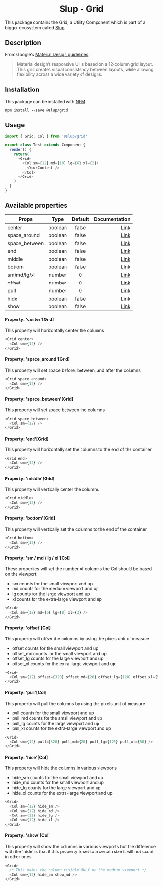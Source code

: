 <demo gif>

<h1 align='center'>Slup - Grid</h1>

This package contains the Grid, a Utility Component which is part of a bigger ecosystem called [Slup](https://github.com/gejsi/material)

## Description
From Google's [Material Design guidelines](https://material.io/guidelines):
<blockquote>
  Material design’s responsive UI is based on a 12-column grid layout. This grid creates visual consistency between layouts, while allowing flexibility across a wide variety of designs.
</blockquote>

## Installation
This package can be installed with [NPM](http://npmjs.com/)
```
npm install --save @slup/grid
```

## Usage
```js
import { Grid, Col } from '@slup/grid'

export class Test extends Component {
  render() {
    return(
      <Grid>
        <Col sm={12} md={10} lg={6} xl={2}>
          <YourContent />
        </Col>
      </Grid>
    )
  }
}
```

## Available properties
| Props          |    Type       |    Default    | Documentation                       |
|-------------   |:-------------:|:-------------:|------:                              |
| center         |  boolean      |  false        | [Link](#property-centergrid)        |
| space_around   |  boolean      |  false        | [Link](#property-space_aroundgrid)  |
| space_between  |  boolean      |  false        | [Link](#property-space_betweengrid) |
| end            |  boolean      |  false        | [Link](#property-endgrid)           |
| middle         |  boolean      |  false        | [Link](#property-middlegrid)        |
| bottom         |  boolean      |  false        | [Link](#property-bottomgrid)        |
| sm/md/lg/xl    |  number       |  0            | [Link](#property-sm--md--lg--xlcol) |
| offset         |  number       |  0            | [Link](#property-offsetcol)         |
| pull           |  number       |  0            | [Link](#property-pullcol)           |
| hide           |  boolean      |  false        | [Link](#property-hidecol)           |
| show           |  boolean      |  false        | [Link](#property-showcol)           |

#### Property: 'center'[Grid]
This property will horizontally center the columns
```js
<Grid center>
  <Col sm={12} />
</Grid>
```

#### Property: 'space_around'[Grid]
This property will set space before, between, and after the columns
```js
<Grid space_around>
  <Col sm={12} />
</Grid>
```

#### Property: 'space_between'[Grid]
This property will set space between the columns
```js
<Grid space_between>
  <Col sm={12} />
</Grid>
```

#### Property: 'end'[Grid]
This property will horizontally set the columns to the end of the container
```js
<Grid end>
  <Col sm={12} />
</Grid>
```

#### Property: 'middle'[Grid]
This property will vertically center the columns
```js
<Grid middle>
  <Col sm={12} />
</Grid>
```

#### Property: 'bottom'[Grid]
This property will vertically set the columns to the end of the container
```js
<Grid bottom>
  <Col sm={12} />
</Grid>
```

#### Property: 'sm / md / lg / xl'[Col]
These properties will set the number of columns the Col should be based on the viewport:
* sm counts for the small viewport and up
* md counts for the medium viewport and up
* lg counts for the large viewport and up
* xl counts for the extra-large viewport and up

```js
<Grid>
  <Col sm={12} md={6} lg={8} xl={3} />
</Grid>
```

#### Property: 'offset'[Col]
This property will offset the columns by using the pixels unit of measure
* offset counts for the small viewport and up
* offset_md counts for the small viewport and up
* offset_lg counts for the large viewport and up
* offset_xl counts for the extra-large viewport and up

```js
<Grid>
  <Col sm={12} offset={320} offset_md={20} offset_lg={120} offset_xl={50} />
</Grid>
```

#### Property: 'pull'[Col]
This property will pull the columns by using the pixels unit of measure
* pull counts for the small viewport and up
* pull_md counts for the small viewport and up
* pull_lg counts for the large viewport and up
* pull_xl counts for the extra-large viewport and up

```js
<Grid>
  <Col sm={12} pull={320} pull_md={20} pull_lg={120} pull_xl={50} />
</Grid>
```

#### Property: 'hide'[Col]
This property will hide the columns in various viewports
* hide_sm counts for the small viewport and up
* hide_md counts for the small viewport and up
* hide_lg counts for the large viewport and up
* hide_xl counts for the extra-large viewport and up

```js
<Grid>
  <Col sm={12} hide_sm />
  <Col sm={12} hide_md />
  <Col sm={12} hide_lg />
  <Col sm={12} hide_xl />
</Grid>
```

#### Property: 'show'[Col]
This property will show the columns in various viewports but the difference with the 'hide' is that if this property is set to a certain size it will not count in other ones

```js
<Grid>
  /* This makes the column visible ONLY on the medium viewport */
  <Col sm={12} hide_sm show_md />
</Grid>
```
